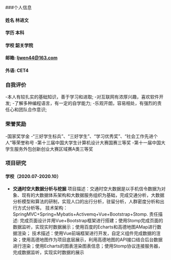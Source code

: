 ###个人信息
#### 姓名 林进文
#### 学历 本科
#### 学校 韶关学院
#### 邮箱: ljwen44@163.com
#### 外语: CET4

###  自我评价
-本人有较扎实的基础知识，善于学习和进取;
-对互联网有浓厚兴趣，喜欢软件开发;
-了解多种编程语言，有一定的自学能力;
-乐观开朗，容易相处，有强烈的责任心和团队合作意识;

### 荣誉奖励
-国家奖学金
-“三好学生标兵”、“三好学生”、“学习优秀奖”、“社会工作先进个人”等荣誉称号
-第十三届中国大学生计算机设计大赛国赛三等奖
-第十一届中国大学生服务外包创新创业大赛区域赛A类三等奖

### 项目研究
#### 学校（2020.07-2020.10）
- **交通时空大数据分析与挖掘**
项目描述：交通时空大数据是以手机信令数据为对象、现有的大数据体系架构和大数据服务组织为基础，完成交通分析，大数据分析模型和算法的研制，实现人口的出行分析，驻留分析，人群密度分析和出行方式分析等。
技术架构：SpringMVC+Spring+Mybatis+Activemq+Vue+Bootstrap+Stomp.
责任描述: 完成页面设计并用Vue+Bootstrap框架进行搭建；使用Stomp完成页面的数据监听，实现实时数据展示；使用百度的Echarts和高德地图AMap进行数据渲染；
技术描述：使用Vue前端框架进行开发，自定义组件完成数据的渲染；使用高德地图作为项目底层展示，利用高德地图的API接口结合后台数据进行渲染；使用Echarts的图表渲染图表信息；使用Stomp协议连接服务器，完成数据监听，实现实时数据的展示

